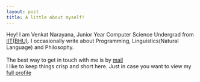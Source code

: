 ```yaml
---
layout: post
title: A little about myself!
---
```


Hey! I am Venkat Narayana, Junior Year Computer Science Undergrad from [IIT(BHU)](https://iitbhu.ac.in). I occasionally write about Programming, Linguistics(Natural Language) and Philosophy.
<br><br>
The best way to get in touch with me is by [mail](mailto:narayana.svenkat.cse17@iitbhu.ac.in)  
I like to keep things crisp and short here. Just in case you want to view my [full profile](https://www.linkedin.com/in/narayanasvenkat)


